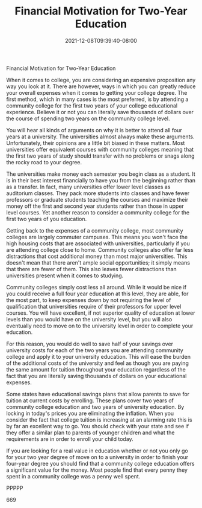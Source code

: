 ﻿---
title: "Financial Motivation for Two-Year Education"
date: 2021-12-08T09:39:40-08:00
description: "Education Tips for Web Success"
featured_image: "/images/Education.jpg"
tags: ["Education"]
---

Financial Motivation for Two-Year Education

When it comes to college, you are considering an expensive proposition any way you look at it. There are however, ways in which you can greatly reduce your overall expenses when it comes to getting your college degree. The first method, which in many cases is the most preferred, is by attending a community college for the first two years of your college educational experience. Believe it or not you can literally save thousands of dollars over the course of spending two years on the community college level.

You will hear all kinds of arguments on why it is better to attend all four years at a university. The universities almost always make these arguments. Unfortunately, their opinions are a little bit biased in these matters. Most universities offer equivalent courses with community colleges meaning that the first two years of study should transfer with no problems or snags along the rocky road to your degree. 

The universities make money each semester you begin class as a student. It is in their best interest financially to have you from the beginning rather than as a transfer. In fact, many universities offer lower level classes as auditorium classes. They pack more students into classes and have fewer professors or graduate students teaching the courses and maximize their money off the first and second year students rather than those in upper level courses. Yet another reason to consider a community college for the first two years of you education.

Getting back to the expenses of a community college, most community colleges are largely commuter campuses. This means you won't face the high housing costs that are associated with universities, particularly if you are attending college close to home. Community colleges also offer far less distractions that cost additional money than most major universities. This doesn't mean that there aren't ample social opportunities; it simply means that there are fewer of them. This also leaves fewer distractions than universities present when it comes to studying.

Community colleges simply cost less all around. While it would be nice if you could receive a full four year education at this level, they are able, for the most part, to keep expenses down by not requiring the level of qualification that universities require of their professors for upper level courses. You will have excellent, if not superior quality of education at lower levels than you would have on the university level, but you will also eventually need to move on to the university level in order to complete your education. 

For this reason, you would do well to save half of your savings over university costs for each of the two years you are attending community college and apply it to your university education. This will ease the burden of the additional costs of the university and feel as though you are paying the same amount for tuition throughout your education regardless of the fact that you are literally saving thousands of dollars on your educational expenses.

Some states have educational savings plans that allow parents to save for tuition at current costs by enrolling. These plans cover two years of community college education and two years of university education. By locking in today's prices you are eliminating the inflation. When you consider the fact that college tuition is increasing at an alarming rate this is by far an excellent way to go. You should check with your state and see if they offer a similar plan to parents of younger children and what the requirements are in order to enroll your child today.

If you are looking for a real value in education whether or not you only go for your two year degree of move on to a university in order to finish your four-year degree you should find that a community college education offers a significant value for the money. Most people find that every penny they spent in a community college was a penny well spent.

PPPPP

669



